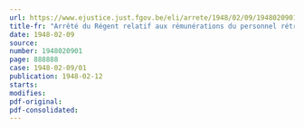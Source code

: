 ```yaml
---
url: https://www.ejustice.just.fgov.be/eli/arrete/1948/02/09/1948020901/justel
title-fr: "Arrêté du Régent relatif aux rémunérations du personnel rétribué par l'Etat"
date: 1948-02-09
source:
number: 1948020901
page: 888888
case: 1948-02-09/01
publication: 1948-02-12
starts:
modifies:
pdf-original:
pdf-consolidated:
---
```


